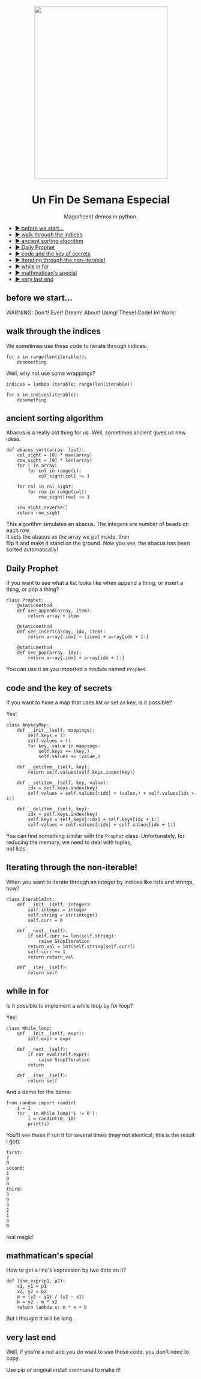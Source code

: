 <p align="center"><img src="/logo.jpg", width="355px", height="461px"></p>
<h1 align="center">Un Fin De Semana Especial</h1>  
<p align="center">Magnificent demos in python.</p>  
  
- [▶ before we start...](#1)  
- [▶ walk through the indices](#2)  
- [▶ ancient sorting algorithm](#3)  
- [▶ Daily Prophet](#4)
- [▶ code and the key of secrets](#5)
- [▶ Iterating through the non-iterable!](#6)
- [▶ while in for](#7)
- [▶ mathmatican's special](#8)
- [▶ very last end](#9)
  
<h2 id="1">before we start...</h2>  
WARNING:  
Don't!  
Ever!  
Dream!  
About!  
Using!  
These!  
Code!  
In!  
Work!  
  
<h2 id="2">walk through the indices</h2>  
We sometimes use these code to iterate through indices:  
  
```  
for x in range(len(iterable)):  
    dosomething 
```  

Well, why not use some wrappings?  
  
```  
indices = lambda iterable: range(len(iterable)) 
  
for x in indices(iterable): 
    dosomething 
```  
  
<h2 id="3">ancient sorting algorithm</h2>  
Abacus is a really old thing for us.  
Well, sometimes ancient gives us new ideas.  
  
```  
def abacus_sort(array: list):
    col_sight = [0] * max(array)
    row_sight = [0] * len(array)
    for i in array:
        for col in range(i):
            col_sight[col] += 1
    
    for col in col_sight:
        for row in range(col):
            row_sight[row] += 1
    
    row_sight.reverse()
    return row_sight
```  
  
This algorithm simulates an abacus. The integers are number of beads on each row.  
It sets the abacus as the array we put inside, then  
flip it and make it stand on the ground. Now you see, the abacus has been sorted automatically!  
  
<h2 id="4">Daily Prophet</h2>  
If you want to see what a list looks like when append a thing, or insert a thing, or pop a thing?  
  
```  
class Prophet:
    @staticmethod
    def see_append(array, item):
        return array + item
    
    @staticmethod
    def see_insert(array, idx, item):
        return array[:idx] + [item] + array[idx + 1:]
    
    @staticmethod
    def see_pop(array, idx):
        return array[:idx] + array[idx + 1:]
```  

You can use it as you imported a module named `Prophet`.  
  
<h2 id="5">code and the key of secrets</h2>  
If you want to have a map that uses list or set as key, is it possible?  
  
Yes!  
  
```
class AnykeyMap:
    def __init__(self, mappings):
        self.keys = ()
        self.values = ()
        for key, value in mappings:
            self.keys += (key,)
            self.values += (value,)
    
    def __getitem__(self, key):
        return self.values(self.keys.index(key))
    
    def __setitem__(self, key, value):
        idx = self.keys.index(key)
        self.values = self.values[:idx] + (value,) + self.values[idx + 1:]
    
    def __delitem__(self, key):
        idx = self.keys.index(key)
        self.keys = self.keys[:idx] + self.keys[idx + 1:]
        self.values = self.values[:idx] + self.values[idx + 1:]
```  
  
You can find something similar with the `Prophet` class. Unfortunately, for reducing the memory, we need to deal with tuples,  
not lists.  

<h2 id="6">Iterating through the non-iterable!</h2>  
When you want to iterate through an integer by indices like lists and strings, how?  
  
```  
class IterableInt:
    def __init__(self, integer):
        self.integer = integer
        self.string = str(integer)
        self.curr = 0
    
    def __next__(self):
        if self.curr >= len(self.string):
            raise StopIteration
        return_val = int(self.string[self.curr])
        self.curr += 1
        return return_val

    def __iter__(self):
        return self
```  
  
<h2 id="7">while in for</h2>
Is it possible to implement a while loop by for loop?  
  
Yes!  
  
```  
class While_loop:
    def __init__(self, expr):
        self.expr = expr
    
    def __next__(self):
        if not eval(self.expr):
            raise StopIteration
        return

    def __iter__(self):
        return self
```  
  
And a demo for the demo:  
  
```  
from random import randint
    i = 1
    for _ in While_loop('i != 0'):
        i = randint(0, 10)
        print(i)
```  
  
You'll see these if run it for several times (may not identical, this is the result I got):  
  
```  
first:
7
0
second:
1
9
0
third:
3
9
3
2
1
4
0
```  
  
real magic!  
  
<h2 id="8">mathmatican's special</h2>  
How to get a line's expression by two dots on it?  
  
```  
def line_expr(p1, p2):
    x1, y1 = p1
    x2, y2 = p2
    m = (y2 - y1) / (x2 - x1)
    b = y2 - m * x2
    return lambda x: m * x + b
```  
  
But I thought it will be long...  
  
<h2 id="9">very last end</h2>
Well, if you're a nut and you do want to use those code, you don't need to copy.  
  
Use pip or original install command to make it!
